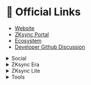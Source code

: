 # 🔗 Official Links

* [Website](https://zksync.io/)
* [ZKsync Portal](https://portal.zksync.io/)
* [Ecosystem](https://ecosystem.zksync.io/)
* [Developer Github Discussion](https://github.com/zkSync-Community-Hub/zksync-developers/discussions)

<details>

<summary>Social</summary>

* [ZKsync Twitter](https://twitter.com/zksync)
* [ZKsync Developers Twitter](https://twitter.com/zkSyncDevs)
* [Matter Labs Twitter](https://twitter.com/the\_matter\_labs)
* [ZKsync Announcements Telegram](https://t.me/zksync)
* [Matter Labs' Blog](https://blog.matter-labs.io/)
* [Mirror](https://zksync.mirror.xyz/)
* [YouTube](https://youtube.com/@zkSync-era)
* [Discord](https://join.zksync.dev/)
* [Guild](https://guild.xyz/zksync-era)
* [Discord Ban Appeal form](https://appeals.wickbot.com/)
  * Server ID: 722409280497516566 ([Instructions](discord-best-practices.md))
* [Reddit](https://www.reddit.com/r/zkSync/)
* [Farcaster](https://warpcast.com/\~/channel/zksync)

</details>

<details>

<summary>ZKsync Era</summary>

* [Documentation](https://era.zksync.io/docs/)
* [Mainnet Portal](https://portal.zksync.io/)
* [Mainnet Bridge](https://bridge.zksync.io/)
* [Mainnet Block Explorer](https://explorer.zksync.io/)
  * [ZKsync Era Etherscan](https://era.zksync.network/)
* [Testnet dApps](https://matterlabs.notion.site/zkSync-Era-Testnet-Applications-e38328bccda7472793024a25e26a1cac)
* [Mainnet Status](https://uptime.com/statuspage/era)
* [Testnet Status](https://uptime.com/s/zkSync-testnet)

</details>

<details>

<summary>ZKsync Lite</summary>

* [Documentation](https://docs.zksync.io/userdocs/)
* [ZKsync Lite Wallet](https://lite.zksync.io/)
* [Block Explorer](https://zkscan.io/)
* [Alternative Withdrawal Tool](https://withdraw.zksync.io/)
* [Payment Link Creator](https://checkout.zksync.io/link/)
* [Network Status](https://uptime.com/s/zkSync)

</details>

<details>

<summary>Tools</summary>

* [Github](https://github.com/matter-labs)
* [zkExport](https://zkexport.netlify.app/)
* [zkDAO](https://zkdao.io/)

</details>
